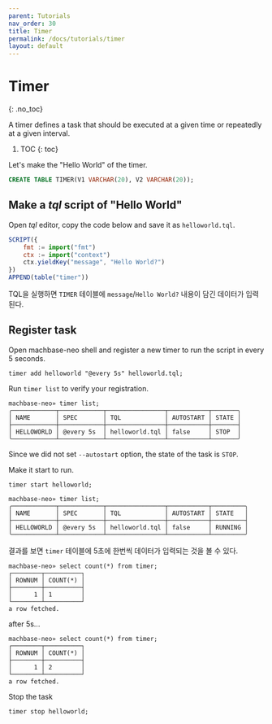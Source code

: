```yaml
---
parent: Tutorials
nav_order: 30
title: Timer
permalink: /docs/tutorials/timer
layout: default
---
```


# Timer
{: .no_toc}

A timer defines a task that should be executed at a given time or repeatedly at a given interval.

1. TOC
{: toc}

Let's make the "Hello World" of the timer.

```sql
CREATE TABLE TIMER(V1 VARCHAR(20), V2 VARCHAR(20));
```

## Make a *tql* script of "Hello World"

Open *tql* editor, copy the code below and save it as `helloworld.tql`.

```js
SCRIPT({
    fmt := import("fmt")
    ctx := import("context")
    ctx.yieldKey("message", "Hello World?")
})
APPEND(table("timer"))
```

TQL을 실행하면 `TIMER` 테이블에 `message`/`Hello World?` 내용이 담긴 데이터가 입력된다.

## Register task

Open machbase-neo shell and register a new timer to run the script in every 5 seconds.

```
timer add helloworld "@every 5s" helloworld.tql; 
```

Run `timer list` to verify your registration.

```
machbase-neo» timer list;
╭────────────┬────────────┬────────────────┬───────────┬───────╮
│ NAME       │ SPEC       │ TQL            │ AUTOSTART │ STATE │
├────────────┼────────────┼────────────────┼───────────┼───────┤
│ HELLOWORLD │ @every 5s  │ helloworld.tql │ false     │ STOP  │
╰────────────┴────────────┴────────────────┴───────────┴───────╯
```

Since we did not set `--autostart` option, the state of the task is `STOP`.

Make it start to run.

```
timer start helloworld;
```

```
machbase-neo» timer list;
╭────────────┬────────────┬────────────────┬───────────┬─────────╮
│ NAME       │ SPEC       │ TQL            │ AUTOSTART │ STATE   │
├────────────┼────────────┼────────────────┼───────────┼─────────┤
│ HELLOWORLD │ @every 5s  │ helloworld.tql │ false     │ RUNNING │
╰────────────┴────────────┴────────────────┴───────────┴─────────╯
```

결과를 보면 `timer` 테이블에 5초에 한번씩 데이터가 입력되는 것을 볼 수 있다.

```
machbase-neo» select count(*) from timer;
┌────────┬──────────┐
│ ROWNUM │ COUNT(*) │
├────────┼──────────┤
│      1 │ 1        │
└────────┴──────────┘
a row fetched.
```

after 5s...

```
machbase-neo» select count(*) from timer;
┌────────┬──────────┐
│ ROWNUM │ COUNT(*) │
├────────┼──────────┤
│      1 │ 2        │
└────────┴──────────┘
a row fetched.
```


Stop the task

```
timer stop helloworld;
```